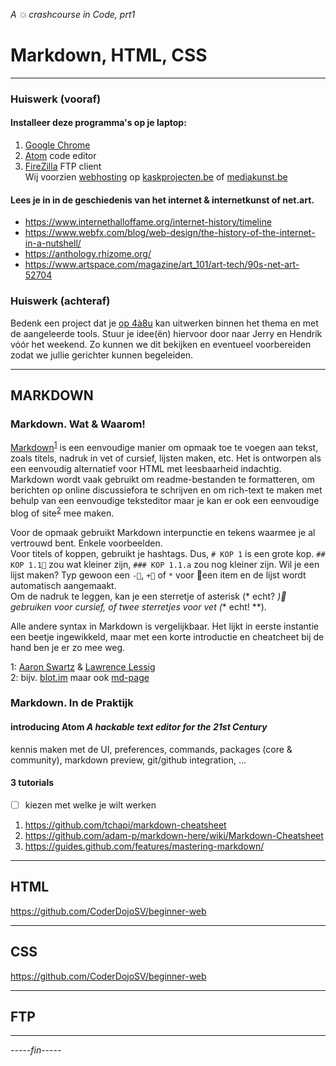 *A :collision: crashcourse in Code, prt1*
# Markdown, HTML, CSS
----
### Huiswerk (vooraf)
#### Installeer deze programma's op je laptop:
1. [Google Chrome](http://www.google.com/chrome)
2. [Atom](https://atom.io/) code editor
3. [FireZilla](https://filezilla-project.org/) FTP client  
Wij voorzien [webhosting](https://nl.wikipedia.org/wiki/Webhosting) op [kaskprojecten.be](http://www.kaskprojecten.be/) of [mediakunst.be](https://mediakunst.be/)

#### Lees je in in de geschiedenis van het internet & internetkunst of net.art.
* https://www.internethalloffame.org/internet-history/timeline
* https://www.webfx.com/blog/web-design/the-history-of-the-internet-in-a-nutshell/
* https://anthology.rhizome.org/
* https://www.artspace.com/magazine/art_101/art-tech/90s-net-art-52704

### Huiswerk (achteraf)
Bedenk een project dat je [op 4à8u](http://fffff.at/speed-project/) kan uitwerken binnen het thema en met de aangeleerde tools.
Stuur je idee(ën) hiervoor door naar Jerry en Hendrik vóór het weekend. Zo kunnen we dit bekijken en eventueel voorbereiden zodat we jullie gerichter kunnen begeleiden.

----
## MARKDOWN

### Markdown. Wat & Waarom!
[Markdown](https://en.wikipedia.org/wiki/Markdown)<sup>[1](#myfootnote1)</sup> is een eenvoudige manier om opmaak toe te voegen aan tekst, zoals titels, nadruk in vet of cursief, lijsten maken, etc. Het is ontworpen als een eenvoudig alternatief voor HTML met leesbaarheid indachtig. Markdown wordt vaak gebruikt om readme-bestanden te formatteren, om berichten op online discussiefora te schrijven en om rich-text te maken met behulp van een eenvoudige teksteditor maar je kan er ook een eenvoudige blog of site<sup>[2](#myfootnote2)</sup> mee maken.

Voor de opmaak gebruikt Markdown interpunctie en tekens waarmee je al vertrouwd bent. Enkele voorbeelden.  
Voor titels of koppen, gebruikt je hashtags. Dus, `# KOP 1` is een grote kop. `## KOP 1.1` zou wat kleiner zijn, `### KOP 1.1.a` zou nog kleiner zijn.
Wil je een lijst maken? Typ gewoon een `-`, `+` of `*` voor een item en de lijst wordt automatisch aangemaakt.  
Om de nadruk te leggen, kan je een sterretje of asterisk (* echt? *) gebruiken voor cursief, of twee sterretjes voor vet (** echt! **).

Alle andere syntax in Markdown is vergelijkbaar. Het lijkt in eerste instantie een beetje ingewikkeld, maar met een korte introductie en cheatcheet bij de hand ben je er zo mee weg.

<a name="myfootnote1">1</a>: [Aaron Swartz](https://www.youtube.com/watch?v=2M0GQww1GoY) & [Lawrence Lessig](https://en.wikipedia.org/wiki/Lawrence_Lessig)    
<a name="myfootnote1">2</a>: bijv. [blot.im](https://blot.im/) maar ook [md-page
](https://github.com/oscarmorrison/md-page)


### Markdown. In de Praktijk
#### introducing Atom *A hackable text editor for the 21st Century*
kennis maken met de UI, preferences, commands, packages (core & community), markdown preview, git/github integration, ...

#### 3 tutorials
- [ ] kiezen met welke je wilt werken
1. https://github.com/tchapi/markdown-cheatsheet
2. https://github.com/adam-p/markdown-here/wiki/Markdown-Cheatsheet
3. https://guides.github.com/features/mastering-markdown/  

----

## HTML
https://github.com/CoderDojoSV/beginner-web

----
## CSS
https://github.com/CoderDojoSV/beginner-web

----
## FTP
----
*-----fin-----*
